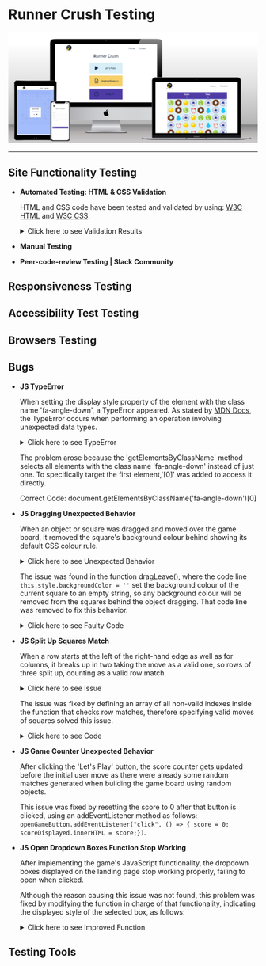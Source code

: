 # Runner Crush Testing

![Site Mockup](https://github.com/anav-dev/runner-crush/blob/main/assets/docs/mockup/site-mockup.jpg)


---

## Site Functionality Testing
- __Automated Testing: HTML & CSS Validation__

    HTML and CSS code have been tested and validated by using: [W3C HTML](https://validator.w3.org/) and [W3C CSS](https://jigsaw.w3.org/css-validator/). 

    <details>
    <summary>Click here to see Validation Results</summary>
    <br>

    ![HTML Validation]()

    ![CSS Validation]()

    </details>


- __Manual Testing__


- __Peer-code-review Testing | Slack Community__

    

## Responsiveness Testing


## Accessibility Test Testing


## Browsers Testing


## Bugs
- __JS TypeError__

    When setting the display style property of the element with the class name 'fa-angle-down', a TypeError appeared. As stated by [MDN Docs](https://developer.mozilla.org/en-US/), the TypeError occurs when performing an operation involving unexpected data types. 

    <details>
    <summary>Click here to see TypeError</summary>
    <br>

    ![Console TypeError](https://github.com/anav-dev/runner-crush/blob/main/assets/docs/test/js-type-error.jpg)

    ![Faulty Code](https://github.com/anav-dev/runner-crush/blob/main/assets/docs/test/js-type-error-code.jpg)

    </details>


    The problem arose because the 'getElementsByClassName' method selects all elements with the class name 'fa-angle-down' instead of just one. To specifically target the first element,'[0]' was added to access it directly.
    
    Correct Code: document.getElementsByClassName('fa-angle-down')[0]

- __JS Dragging Unexpected Behavior__

    When an object or square was dragged and moved over the game board, it removed the square's background colour behind showing its default CSS colour rule.

    <details>
    <summary>Click here to see Unexpected Behavior</summary>
    <br>

    ![Game Board](https://github.com/anav-dev/runner-crush/blob/main/assets/docs/test/js-bug-drag.jpg)

    </details>

    The issue was found in the function dragLeave(), where the code line `this.style.backgroundColor = ''` set the background colour of the current square to an empty string, so any background colour will be removed from the squares behind the object dragging. That code line was removed to fix this behavior.

    <details>
    <summary>Click here to see Faulty Code</summary>
    <br>

    ![Faulty Code](https://github.com/anav-dev/runner-crush/blob/main/assets/docs/test/js-bug-drag-code.jpg)

    </details>

- __JS Split Up Squares Match__

    When a row starts at the left of the right-hand edge as well as for columns, it breaks up in two taking the move as a valid one, so rows of three split up, counting as a valid row match.

    <details>
    <summary>Click here to see Issue</summary>
    <br>

    ![Split Up Squares](https://github.com/anav-dev/runner-crush/blob/main/assets/docs/test/js-bug-notvalidmove.jpg)

    </details>

    The issue was fixed by defining an array of all non-valid indexes inside the function that checks row matches, therefore specifying valid moves of squares solved this issue.

    <details>
    <summary>Click here to see Code</summary>
    <br>

    ![Solution Code](https://github.com/anav-dev/runner-crush/blob/main/assets/docs/test/js-bug-notvalidmove-code.jpg)

    </details>

- __JS Game Counter Unexpected Behavior__

    After clicking the 'Let's Play' button, the score counter gets updated before the initial user move as there were already some random matches generated when building the game board using random objects.

    This issue was fixed by resetting the score to 0 after that button is clicked, using an addEventListener method as follows: `openGameButton.addEventListener("click", () => { score = 0; scoreDisplayed.innerHTML = score;})`.

- __JS Open Dropdown Boxes Function Stop Working__

    After implementing the game's JavaScript functionality, the dropdown boxes displayed on the landing page stop working properly, failing to open when clicked.

    Although the reason causing this issue was not found, this problem was fixed by modifying the function in charge of that functionality, indicating the displayed style of the selected box, as follows:

    <details>
    <summary>Click here to see Improved Function</summary>
    <br>

    ![Solution Code](https://github.com/anav-dev/runner-crush/blob/main/assets/docs/test/js-bug-dropdow-code.jpg)

    </details>



## Testing Tools